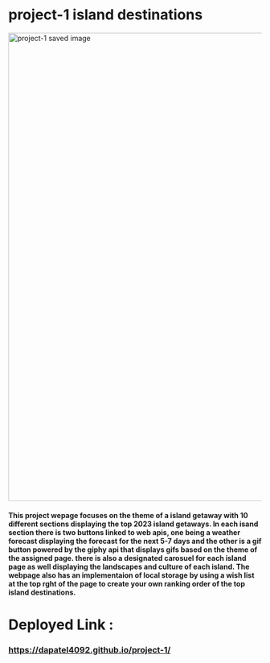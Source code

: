 
# project-1 island destinations


<img width="931" alt="project-1 saved image" src="https://user-images.githubusercontent.com/107335786/226192285-7deb42f7-705e-4f68-96da-ba15d41922ea.png">


#### This project wepage focuses on the theme of a island getaway with 10 different sections displaying the top 2023 island getaways. In each isand section there is two buttons linked to web apis, one being a weather forecast displaying the forecast for the next 5-7 days and the other is a gif button powered by the giphy api that displays gifs based on the theme of the assigned page. there is also a designated carosuel for each island page as well displaying the landscapes and culture of each island. The webpage also has an implementaion of local storage by using a wish list at the top rght of the page to create your own  ranking order of the top island destinations.


# Deployed Link : 

### https://dapatel4092.github.io/project-1/


